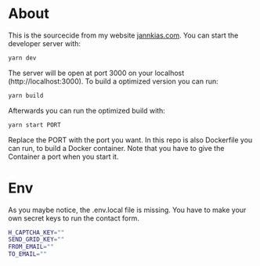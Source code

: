 # About

This is the sourcecide from my website [jannkias.com](https://jannkias.com/). You can start the developer server with:

```bash
yarn dev
```

The server will be open at port 3000 on your localhost (http://localhost:3000). To build a optimized version you can run:

```bash
yarn build
```

Afterwards you can run the optimized build with:

```bash
yarn start PORT
```

Replace the PORT with the port you want. In this repo is also Dockerfile you can run, to build a Docker container. Note that you have to give the Container a port when you start it.

# Env

As you maybe notice, the .env.local file is missing. You have to make your own secret keys to run the contact form.

``` bash
H_CAPTCHA_KEY=""
SEND_GRID_KEY=""
FROM_EMAIL=""
TO_EMAIL=""
```

